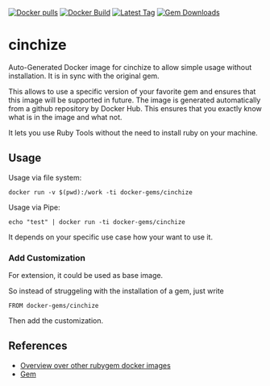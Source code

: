 [![Docker pulls](https://img.shields.io/docker/pulls/rubygem/cinchize.svg)](https://hub.docker.com/r/rubygem/cinchize/)
[![Docker Build](https://img.shields.io/docker/automated/rubygem/cinchize.svg)](https://hub.docker.com/r/rubygem/cinchize/)
[![Latest Tag](https://img.shields.io/github/tag/docker-rubygem/cinchize.svg)](https://hub.docker.com/r/rubygem/cinchize/)
[![Gem Downloads](https://img.shields.io/gem/dt/cinchize.svg)](https://rubygems.org/gems/cinchize/)
# cinchize

Auto-Generated Docker image for cinchize to allow simple usage without installation.
It is in sync with the original gem.

This allows to use a specific version of your favorite gem and ensures that this image will be supported in future.
The image is generated automatically from a github repository by Docker Hub.
This ensures that you exactly know what is in the image and what not.

It lets you use Ruby Tools without the need to install ruby on your machine.

## Usage

Usage via file system:

`docker run -v $(pwd):/work -ti docker-gems/cinchize`

Usage via Pipe:

`echo "test" | docker run -ti docker-gems/cinchize`

It depends on your specific use case how your want to use it.

### Add Customization

For extension, it could be used as base image.

So instead of struggeling with the installation of a gem, just write

`FROM docker-gems/cinchize`

Then add the customization.

## References

 - [Overview over other rubygem docker images](https://github.com/thinkbot/docker-rubygem)
 - [Gem](https://rubygems.org/gems/cinchize/)
